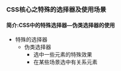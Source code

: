 ### CSS核心之特殊的选择器及使用场景

#### 简介:CSS中的特殊选择器—伪类选择器的使用

- 特殊的选择器
  - 伪类选择器
    - 选中一些元素的特殊效果
    - 在某些场景选中有关系元素